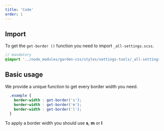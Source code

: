 ```yaml
---
title: 'Code'
order: 1
---
```


## Import

To get the `get-border ()` function you need to import `_all-settings.scss`.

```scss
// mandatory
@import '../node_modules/garden-css/styles/settings-tools/_all-settings';
```

## Basic usage

We provide a unique function to get every border width you need.

```scss
  .example {
    border-width : get-border('s');
    border-width : get-border('m');
    border-width : get-border('l');
  }
```

<hintitem>To apply a border width you should use **s**, **m** or **l**</hintitem>